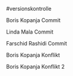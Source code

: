 #versionskontrolle

Boris Kopanja Commit

Linda Mala Commit

Farschid Rashidi Commit

Boris Kopanja Konflikt

Boris Kopanja Konflikt 2